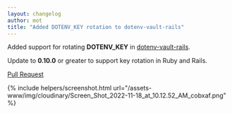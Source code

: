 ```yaml
---
layout: changelog
author: mot
title: "Added DOTENV_KEY rotation to dotenv-vault-rails"
---
```


Added support for rotating <strong>DOTENV_KEY</strong> in [dotenv-vault-rails](https://github.com/dotenv-org/dotenv-vault-ruby).

Update to <strong>0.10.0</strong> or greater to support key rotation in Ruby and Rails.

[Pull Request](https://github.com/dotenv-org/dotenv-vault-ruby/pull/2)

{% include helpers/screenshot.html url="/assets-www/img/cloudinary/Screen_Shot_2022-11-18_at_10.12.52_AM_cobxaf.png" %}

